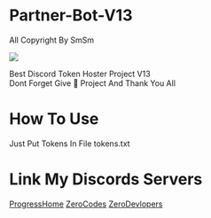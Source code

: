 # Partner-Bot-V13
All Copyright By SmSm

<img src = "https://discord.c99.nl/widget/theme-2/349942964904001546.png"></div>

Best Discord Token Hoster Project V13  
Dont Forget Give 🌟 Project And Thank You All

# How To Use
Just Put Tokens In File tokens.txt











# Link My Discords Servers
[ProgressHome](https://discord.gg/JjUc7G7kwV)
[ZeroCodes](https://discord.gg/RMEQSbMtEk)
[ZeroDevlopers](https://discord.gg/7MaVp5HCSh)
